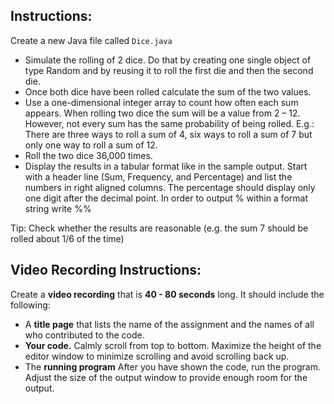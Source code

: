 ## Instructions:

Create a new Java file called `Dice.java`

- Simulate the rolling of 2 dice.
  Do that by creating one single object of type Random and by reusing it to roll 
  the first die and then the second die.
- Once both dice have been rolled calculate the sum of the two values.
- Use a one-dimensional integer array to count how often each sum appears.
  When rolling two dice the sum will be a value from 2 – 12. However, not every 
  sum has the same probability of being rolled.
  E.g.: There are three ways to roll a sum of 4, six ways to roll a sum of 7 but only 
  one way to roll a sum of 12.
- Roll the two dice 36,000 times.
- Display the results in a tabular format like in the sample output. Start with a 
  header line (Sum, Frequency, and Percentage) and list the numbers in right 
  aligned columns.
  The percentage should display only one digit after the decimal point.
  In order to output % within a format string write %%

Tip: Check whether the results are reasonable (e.g. the sum 7 should be rolled 
about 1/6 of the time)

## Video Recording Instructions:
Create a **video recording** that is **40 - 80 seconds** long. It should include the following:
* A **title page** that lists the name of the assignment and the names of all who contributed to the code.
* **Your code.** Calmly scroll from top to bottom. Maximize the height of the editor window to minimize scrolling and avoid scrolling back up.
* The **running program** After you have shown the code, run the program. Adjust the size of the output window to provide enough room for the output.

